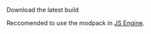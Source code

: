 Download the latest build

Reccomended to use the modpack in [JS Engine](https://github.com/JordanSantiagoYT/FNF-JS-Engine).

<!-- Whoever is looking at this, hello! -->
